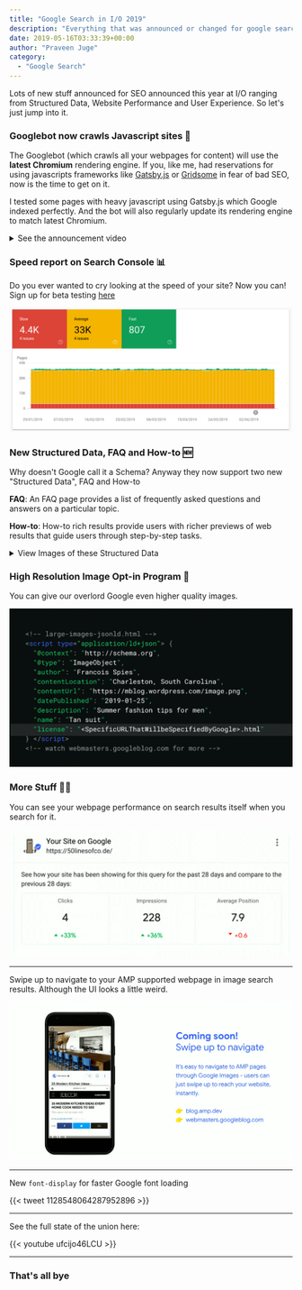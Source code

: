 ```yaml
---
title: "Google Search in I/O 2019"
description: "Everything that was announced or changed for google search in I/O 2019 developers event."
date: 2019-05-16T03:33:39+00:00
author: "Praveen Juge"
category:
  - "Google Search"
---
```


Lots of new stuff announced for SEO announced this year at I/O ranging from Structured Data, Website Performance and User Experience. So let's just jump into it.

### Googlebot now crawls Javascript sites 🎉

The Googlebot (which crawls all your webpages for content) will use the **latest Chromium** rendering engine. If you, like me, had reservations for using javascripts frameworks like [Gatsby.js](https://www.gatsbyjs.org/) or [Gridsome](https://gridsome.org/) in fear of bad SEO, now is the time to get on it. 

I tested some pages with heavy javascript using Gatsby.js which Google indexed perfectly. And the bot will also regularly update its rendering engine to match latest Chromium.

<details>
  <summary>See the announcement video</summary>
  {{< youtube Ey0N1Ry0BPM >}}
</details>

### Speed report on Search Console 📊

Do you ever wanted to cry looking at the speed of your site? Now you can! Sign up for beta testing [here](https://docs.google.com/forms/d/e/1FAIpQLSfCpmZbF7t0lZbyXuc6rsB8CiB3ySifqe4Vn-58A9pCbFTGfw/viewform)

![Search Console Speed Report](search-speed-report.png "Search Console Speed Report")

### New Structured Data, FAQ and How-to 🆕

Why doesn't Google call it a Schema? Anyway they now support two new "Structured Data", FAQ and How-to

**FAQ**: An FAQ page provides a list of frequently asked questions and answers on a particular topic.

**How-to**: How-to rich results provide users with richer previews of web results that guide users through step-by-step tasks.

<details>
  <summary>View Images of these Structured Data</summary>
  ![How to Tile in Search](How-to-tile.png)
  ![How to Assistant](How-to-Assistant.png)
  ![Q&A Page Markup](Q&A-Page-markup.png)
  ![FAQ Assistant](FAQ-Assistant.png)
</details>

### High Resolution Image Opt-in Program 🌃

You can give our overlord Google even higher quality images.

![High Resolution Image Schema Code](High-Resolution-Schema.png "High Resolution Image Schema Code")

### More Stuff 👏👏

You can see your webpage performance on search results itself when you search for it.

![Inline Search Results Performance](Inline-Search-Performance.png)

---

Swipe up to navigate to your AMP supported webpage in image search results. Although the UI looks a little weird.

![Swipe Up to Navigate in Images](Swipe-Up-to-Navigate.png)

---

New `font-display` for faster Google font loading

{{< tweet 1128548064287952896 >}}

---

See the full state of the union here:

{{< youtube ufcijo46LCU >}}

---

### That's all bye